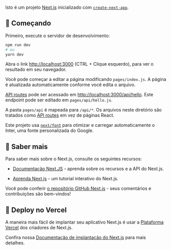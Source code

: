 Isto é um projeto [Next.js](https://nextjs.org/) inicializado com [`create-next-app`](https://github.com/vercel/next.js/tree/canary/packages/create-next-app).

## 🏡 Começando

Primeiro, execute o servidor de desenvolvimento:

```bash
npm run dev
# ou
yarn dev
```

Abra o link [http://localhost:3000](http://localhost:3000) (CTRL + Clique esquerdo), para ver o resultado em seu navegador.

Você pode começar a editar a página modificando `pages/index.js`. A página é atualizada automaticamente conforme você edita o arquivo.

[API routes](https://nextjs.org/docs/api-routes/introduction) pode ser acessado em [http://localhost:3000/api/hello](http://localhost:3000/api/hello). Este endpoint pode ser editado em `pages/api/hello.js`.

A pasta `pages/api` é mapeada para `/api/*`. Os arquivos neste diretório são tratados como [API routes](https://nextjs.org/docs/api-routes/introduction) em vez de páginas React.

Este projeto usa [`next/font`](https://nextjs.org/docs/basic-features/font-optimization) para otimizar e carregar automaticamente o Inter, uma fonte personalizada do Google.

## 📝 Saber mais

Para saber mais sobre o Next.js, consulte os seguintes recursos:

- [Documentação Next.JS](https://nextjs.org/docs) - aprenda sobre os recursos e a API do Next.js.

- [Aprenda Next.js](https://nextjs.org/learn) - um tutorial interativo do Next.js.

Você pode conferir [o repositório GitHub Next.js](https://github.com/vercel/next.js/) - seus comentários e contribuições são bem-vindos!

## 🚧 Deploy no Vercel

A maneira mais fácil de implantar seu aplicativo Next.js é usar a [Plataforma Vercel](https://vercel.com/new?utm_medium=default-template&filter=next.js&utm_source=create-next-app&utm_campaign=create-next-app-readme) dos criadores de Next.js.

Confira nossa [Documentação de implantação do Next.js](https://nextjs.org/docs/deployment) para mais detalhes.

